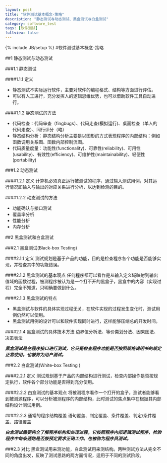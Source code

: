 ```yaml
---
layout: post
title: "软件测试基本概念-策略"
description: "静态测试与动态测试、黑盒测试与白盒测试"
category: software_test
tags: [软件测试]
fullview: false
---
```


{% include JB/setup %}
#软件测试基本概念-策略

##1 静态测试与动态测试

###1.1 静态测试

####1.1.1 定义
- 静态测试不实际运行软件，主要对软件的编程格式、结构等方面进行评估。
- 可以有人工进行，充分发挥人的逻辑思维优势，也可以借助软件工具自动进行。

####1.1.2 静态测试的方法
- 代码检查：代码审查（fingbugs）、代码走查(模拟运行)、桌面检查（单人的代码走查）、同行评分（略）
- 静态结构分析：静态结构分析主要是以图形的方式表现程序的内部结构：例如函数调用关系图、函数内部控制流图。
- 代码质量度量：功能性(functionality)、可靠性(reliability)、可用性(usability)、有效性(efficiency)、可维护性(maintainability)、轻便性(portability)

###1.2 动态测试

####1.2.1 定义
计算机必须真正运行被测试的程序，通过输入测试用例，对其运行情况即输入与输出的对应关系进行分析，以达到检测的目的。

####1.2.2 动态测试的方法
- 功能确认与接口测试
- 覆盖率分析
- 性能分析
- 内存分析

##2 黑盒测试和白盒测试

###2.1 黑盒测试(Black-box Testing) 

####2.1.1 定义
测试规划是基于产品的功能，目的是检查程序各个功能是否能够实现，并检查其中的功能错误。 

####2.1.2 黑盒测试的基本观点
任何程序都可以看作是从输入定义域映射到输出值域的函数过程，被测程序被认为是一个打不开的黑盒子，黑盒中的内容（实现过程）完全不知道，只明确要做到什么。

####2.1.3 黑盒测试的特点
- 黑盒测试与软件的具体实现过程无关，在软件实现的过程发生变化时，测试用例仍然可以使用。
- 黑盒测试用例的设计可以和软件实现同时进行，这样能够压缩总的开发时间。

####2.1.4 黑盒测试的具体技术方法
边界值分析法、等价类划分法、因果图法、决策表法 
   
***黑盒测试是在程序接口进行测试，它只是检查程序功能是否按照规格说明书的规定正常使用。也被称为用户测试。***

###2.2 白盒测试(White-box Testing ) 

####2.2.1 定义
测试规划基于产品的内部结构进行测试，检查内部操作是否按规定执行，软件各个部分功能是否得到充分使用。

####2.2.2 白盒测试的基本观点
将被测程序看作一个打开的盒子，测试者能够看到被测源程序，可以分析被测程序的内部结构，此时测试的焦点集中在根据其内部结构设计测试用例。

####2.2.3 通常的程序结构覆盖
语句覆盖、判定覆盖、条件覆盖、判定/条件覆盖、路径覆盖

***白盒测试需要完全了解程序结构和处理过程，它按照程序内部逻辑测试程序，检验程序中每条通路是否按预定要求正确工作。也被称为程序员测试。***

###2.3 对比
黑盒测试用来测功能，白盒测试用来测结构。两种测试方法从完全不同的角度出发，反映了测试思路的两方面情况，适用于不同的测试阶段。